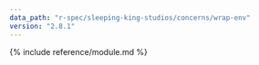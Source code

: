 ```yaml
---
data_path: "r-spec/sleeping-king-studios/concerns/wrap-env"
version: "2.8.1"
---
```


{% include reference/module.md %}

